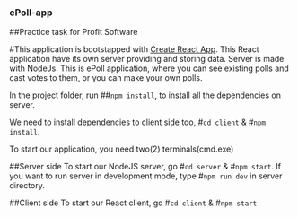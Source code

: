 ### ePoll-app
##Practice task for Profit Software

#This application is bootstapped with [Create React App](https://github.com/facebook/create-react-app).
This React application have its own server providing and storing data. Server is made with NodeJs.
This is ePoll application, where you can see existing polls and cast votes to them, or you can make your own polls.

In the project folder, run ##`npm install`, to install all the dependencies on server.

We need to install dependencies to client side too, #`cd client` & #`npm install`.

To start our application, you need two(2) terminals(cmd.exe)

##Server side
To start our NodeJS server, go #`cd server` & #`npm start`.
If you want to run server in development mode, type #`npm run dev` in server directory.

##Client side
To start our React client, go #`cd client` & #`npm start`
